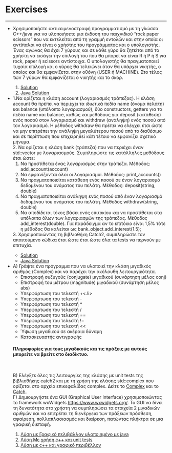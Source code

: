 <html>
<body>
<h1>Exercises</h1>
  <hr>
<ul>
<li>Χρησιμοποιήστε αντικειμενοστραφή προγραμματισμό με τη γλώσσα C++/java για να υλοποιήσετε μια έκδοση του παιχνιδιού “rock paper scissors” που να εκτελείται από τη γραμμή εντολών και στην οποία οι αντίπαλοι να είναι ο χρήστης του προγράμματος και ο υπολογιστής.  Ένας αγώνας θα έχει 7 γύρους και σε κάθε γύρο θα ζητείται από το χρήστη να εισάγει την επιλογή του που θα μπορεί να είναι R ή P ή S για rock, paper ή scissors αντίστοιχα. O υπολογιστής θα πραγματοποιεί τυχαία επιλογή και ο γύρος θα τελειώνει όταν θα υπάρχει νικητής, ο οποίος και θα εμφανίζεται στην οθόνη (USER ή MACHINE). Στο τέλος των 7 γύρων θα εμφανίζεται ο νικητής και το σκορ.</li>
<ol>
<li><a href="">Solution</a></li>
<li><a href="https://github.com/vasnastos/Object_Oriented_Programming-CPP-Java/tree/main/EXERCISES/RockPaperScissors">Java Solution</a></li>
</ol>
  <li>1.Να ορίζεται η κλάση account (λογαριασμός τράπεζας). Η κλάση account θα πρέπει να περιέχει τα ιδιωτικά
πεδία name (όνομα πελάτη) και balance (υπόλοιπο λογαριασμού), δύο constructors, getters για τα πεδία
name και balance, καθώς και μεθόδους για deposit (κατάθεση) ενός ποσού στον λογαριασμό και withdraw
(ανάληψη) ενός ποσού από τον λογαριασμό. Η μέθοδος withdraw θα πρέπει να ελέγχει έτσι ώστε να μην
επιτρέπει την ανάληψη μεγαλύτερου ποσού από το διαθέσιμο και σε περίπτωση που επιχειρηθεί κάτι τέτοιο
να εμφανίζει σχετικό μήνυμα.<br>
2. Να ορίζεται η κλάση bank (τράπεζα) που να περιέχει έναν std::vector με λογαριασμούς. Συμπληρώστε τις
κατάλληλες μεθόδους έτσι ώστε:<ol>
<li>Να προστίθεται ένας λογαριασμός στην τράπεζα. Μέθοδος: add_account(account)</li>
<li>Να εμφανίζονται όλοι οι λογαριασμοί. Μέθοδος: print_accounts()</li>
<li>Να πραγματοποιείται κατάθεση ενός ποσού σε έναν λογαριασμό δεδομένου του ονόματος του
πελάτη. Μέθοδος: deposit(string, double)</li>
<li>Να πραγματοποιείται ανάληψη ενός ποσού από έναν λογαριασμό δεδομένου του ονόματος του
  πελάτη. Μέθοδος withdraw(string, double)</li>
<li>Να αποδίδεται τόκος βάσει ενός επιτοκίου και να προστίθεται στα υπόλοιπα όλων των λογαριασμών
της τράπεζας. Μέθοδος add_interest(double). Για παράδειγμα αν το επιτόκιο είναι 1,5% τότε η
μέθοδος θα καλείται ως bank_object.add_interest(1.5);</li>
    </ol>
    3. Χρησιμοποιώντας τη βιβλιοθήκη Catch2, συμπληρώστε τον απαιτούμενο κώδικα έτσι ώστε έτσι ώστε όλα τα
tests να περνούν με επιτυχία.</li>
  <ul>
    <li><a href="">Solution</a></li>
    <li><a href="https://github.com/vasnastos/Object_Oriented_Programming-CPP-Java-/tree/main/EXERCISES/Bank_demo">Java Solution</a></li>
    </ul>
  <li>Α) Γράψτε ένα πρόγραμμα που να υλοποιεί την κλάση μιγαδικός αριθμός (Complex) και να παρέχει την ακόλουθη λειτουργικότητα.
<ul>
<li>Επιστροφή συζυγούς (conjugate) μιγαδικού (συνάρτηση μέλος conj)</li>
<li>Επιστροφή του μέτρου (magnitude) μιγαδικού (συνάρτηση μέλος abs)</li>
<li>Yπερφόρτωση του τελεστή +<.li>
<li>Υπερφόρτωση του τελεστή -</li>
<li>Υπερφόρτωση του τελεστή *</li>
<li>Υπερφόρτωση του τελεστή /</li>
<li>Υπερφόρτωση του τελεστή ==</li>
<li>Υπερφόρτωση του τελεστή !=</li>
<li>Υπερφόρτωση του τελεστή <<</li>
<li>Ύψωση μιγαδικού σε ακέραια δύναμη</li>
<li>Κατασκευαστής αντιγραφής</li>
  </ul>
<h4>Πληροφορίες για τους μιγαδικούς και τις πράξεις με αυτούς μπορείτε να βρείτε στο διαδίκτυο.</h4>
  <br>

Β) Ελέγξτε όλες τις λειτουργίες της κλάσης με unit tests της βιβλιοθήκης catch2 και με τη χρήση της κλάσης std::complex που ορίζεται στο αρχείο επικεφαλίδας complex. Δείτε το <a href="https://en.cppreference.com/w/cpp/numeric/complex" target="_blank">Complex</a> και το <a href="https://github.com/catchorg/Catch2" target="_blank">Catch</a>.
<br>
Γ) Δημιουργήστε ένα GUI (Graphical User Interface) χρησιμοποιώντας το framework wxWidgets https://www.wxwidgets.org/. To GUI να δίνει τη δυνατότητα στο χρήστη να συμπληρώσει τα στοιχεία 2 μιγαδικών αριθμών και να επιτρέπει τη διενέργεια των πράξεων πρόσθεση, αφαίρεση, πολλαπλασιασμός και διαίρεση, πατώντας πλήκτρα σε μια γραφική διεπαφή.</li>
  <ol>
     <li><a href="https://github.com/vasnastos/Object_Oriented_Programming-CPP-Java/raw/main/complexproject.zip">Λύση με Γραφικό πελιβάλλον υλοποιημένο με java</a></li>
  <li><a href="">Λύση Με χρήση c++ και unit tests</a></li>
  <li><a href="">Λύση με c++ και γραφικό περιβέλλον</a></li>
  </ol>
  </ul>
</body>
</html>
